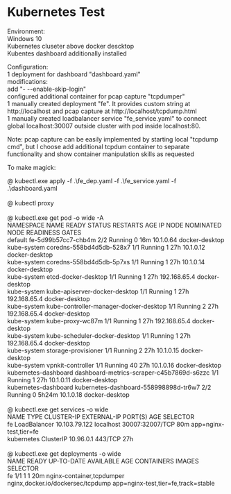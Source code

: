 # Kubernetes Test
Environment:<br>
	Windows 10<br>
	Kubernetes cluseter above docker descktop<br>
	Kubentes dashboard additionally installed<br>

Configuration:<br>
	1 deployment for dashboard "dashboard.yaml"<br>
		modifications:<br>
		add "- --enable-skip-login"<br>
		configured additional container for pcap capture "tcpdumper"<br>
	1 manually created deployment "fe". It provides custom string at http://localhost and pcap capture at http://localhost/tcpdump.html<br>
	1 manually created loadbalancer service "fe_service.yaml" to connect global localhost:30007 outside cluster with pod inside localhost:80.<br>

Note: pcap capture can be easily implemented by starting local "tcpdump cmd", but I choose add additional tcpdum container to separate functionality and show container manipulation skills as requested<br>

To make magick:<br>

@ kubectl.exe apply -f .\fe_dep.yaml -f .\fe_service.yaml -f .\dashboard.yaml<br>
<br>
@ kubectl proxy<br>
<br>
@ kubectl.exe get pod -o wide -A<br>
NAMESPACE              NAME                                        READY   STATUS    RESTARTS   AGE     IP             NODE             NOMINATED NODE   READINESS GATES<br>
default                fe-5d99b57cc7-chb4m                         2/2     Running   0          16m     10.1.0.64      docker-desktop   <none>           <none><br>
kube-system            coredns-558bd4d5db-528x7                    1/1     Running   1          27h     10.1.0.12      docker-desktop   <none>           <none><br>
kube-system            coredns-558bd4d5db-5p7xs                    1/1     Running   1          27h     10.1.0.14      docker-desktop   <none>           <none><br>
kube-system            etcd-docker-desktop                         1/1     Running   1          27h     192.168.65.4   docker-desktop   <none>           <none><br>
kube-system            kube-apiserver-docker-desktop               1/1     Running   1          27h     192.168.65.4   docker-desktop   <none>           <none><br>
kube-system            kube-controller-manager-docker-desktop      1/1     Running   2          27h     192.168.65.4   docker-desktop   <none>           <none><br>
kube-system            kube-proxy-wc87m                            1/1     Running   1          27h     192.168.65.4   docker-desktop   <none>           <none><br>
kube-system            kube-scheduler-docker-desktop               1/1     Running   1          27h     192.168.65.4   docker-desktop   <none>           <none><br>
kube-system            storage-provisioner                         1/1     Running   2          27h     10.1.0.15      docker-desktop   <none>           <none><br>
kube-system            vpnkit-controller                           1/1     Running   40         27h     10.1.0.16      docker-desktop   <none>           <none>
kubernetes-dashboard   dashboard-metrics-scraper-c45b7869d-s6zzc   1/1     Running   1          27h     10.1.0.11      docker-desktop   <none>           <none><br>
kubernetes-dashboard   kubernetes-dashboard-558998898d-tr6w7       2/2     Running   0          5h24m   10.1.0.18      docker-desktop   <none>           <none><br>
<br>
@ kubectl.exe get services -o wide<br>
NAME         TYPE           CLUSTER-IP      EXTERNAL-IP   PORT(S)           AGE   SELECTOR<br>
fe           LoadBalancer   10.103.79.122   localhost     30007:32007/TCP   80m   app=nginx-test,tier=fe<br>
kubernetes   ClusterIP      10.96.0.1       <none>        443/TCP           27h   <none><br>
<br>
@ kubectl.exe get deployments -o wide<br>
NAME   READY   UP-TO-DATE   AVAILABLE   AGE   CONTAINERS                  IMAGES                              SELECTOR<br>
fe     1/1     1            1           20m   nginx-container,tcpdumper   nginx,docker.io/dockersec/tcpdump   app=nginx-test,tier=fe,track=stable<br>
